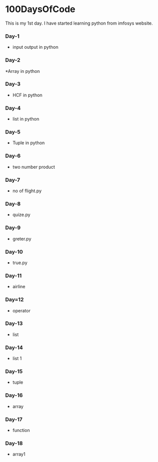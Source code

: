 # 100DaysOfCode
This is my 1st day. I have started learning python from imfosys website.

### Day-1
* input output in python
### Day-2
*Array in python
### Day-3
* HCF in python
### Day-4
* list in python
### Day-5
* Tuple in python
### Day-6
* two number product
### Day-7
* no of flight.py
### Day-8
* quize.py
### Day-9
* greter.py
### Day-10
* true.py
### Day-11
* airline
### Day=12
* operator
### Day-13
* list
### Day-14
* list 1
### Day-15
* tuple
### Day-16
* array
### Day-17
* function
### Day-18
* array1
